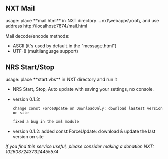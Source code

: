 NXT Mail
--------
<p>usage: place **mail.html** in NXT directory ...nxt\webapps\root\, and use address http://localhost:7874/mail.html<p>

Mail decode/encode methods:
* ASCII (it's used by default in the "message.html")
* UTF-8 (multilanguage support)




NRS Start/Stop
--------------
<p>usage: place **start.vbs** in NXT directory and run it<p>

* NRS Start, Stop, Auto update with saving your settings, no console.

* version 0.1.3:

      change const ForceUpdate on DownloadOnly: download lastest version on site
      
      fixed a bug in the xml module

* version 0.1.2: added const ForceUpdate: download & update the last version on site



*If you find this service useful, please consider making a donation NXT: 10260372437324455574*
